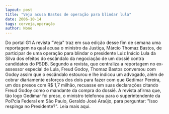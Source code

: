 ```yaml
---
layout: post
title: "Veja acusa Bastos de operação para blindar lula"
date: 2006-10-14
tags: cerveja,operação
author: None
---
```

Do portal G1
A revista \"Veja\" traz em sua edição desse fim de semana uma reportagem na qual acusa o ministro da Justiça, Márcio Thomaz Bastos, de participar de uma operação para blindar o presidente Luiz Inácio Lula da Silva dos efeitos do escândalo da negociação de um dossiê contra candidatos do PSDB.
Segundo a revista, que centraliza a reportagem no ex-assessor especial de Lula, Freud Godoy, Thomaz Bastos conversou com Godoy assim que o escândalo estourou e lhe indicou um advogado, além de cobrar diariamente esforços dos dois para fazer com que Gedimar Pereira, um dos presos com R$ 1,7 milhão, recuasse em suas declarações citando Freud Godoy como o mandante da compra do dossiê.
A revista afirma que, tão logo Gedimar foi preso, o ministro telefonou para o superintendente da Pol?cia Federal em São Paulo, Geraldo José Araújo, para perguntar: \"Isso respinga no Presidente?\".
Leia mais aqui. 
